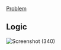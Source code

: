 <a href ="https://www.codechef.com/MAY221D/problems/QUEENATTACK">Problem</a>
<h2>Logic</h2>

![Screenshot (340)](https://user-images.githubusercontent.com/67545874/167531910-b1e2e727-263f-4a69-a3c4-578e66b6bf66.png)
